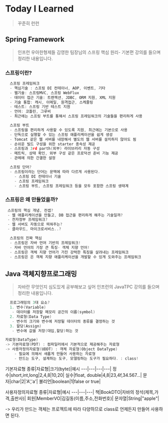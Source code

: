 # Today I Learned


> 꾸준히 런런


## Spring Framework

> 인프런 우아한형제들 김영한 팀장님의 스프링 핵심 원리- 기본편 강의를 들으며 정리한 내용입니다.

### 스프링이란?
```c
  스프링 프레임워크
  - 핵심기술 : 스프링 DI 컨테이너, AOP, 이벤트, 기타
  - 웹기술: 스프링MVC, 스프링 WebFlux
  - 데이터 접근 기술: 트랜잭션, JDBC, ORM 지원, XML 지원
  - 기술 통합: 캐시, 이메일, 원격접근, 스케줄링
  - 테스트: 스프링 기반 테스트 지원
  - 언어: 코틀린, 그루비
  - 최근에는 스프링 부트를 통해서 스프링 프레임워크의 기술들을 편리하게 사용
```

```c
  스프링 부트
  - 스프링을 편리하게 사용할 수 있도록 지원, 최근에는 기본으로 사용
  - 단독으로 실행할 수 있는 스프링 애플리케이션을 쉽게 생성
  - Tomcat 같은 웹 서버를 내장해서 별도의 웹 서버를 설치하지 않아도 됨
  - 손쉬운 빌드 구성을 위한 starter 종속성 제공
  - 스프링과 3rd parth(외부) 라이브러리 자동 구성
  - 메트릭, 상태 확인, 외부 구성 같은 프로덕션 준비 기능 제공
  - 관례에 의한 간결한 설정
```

```c
  스프링 단어?
  - 스프링이라는 단어는 문맥에 따라 다르게 사용된다.
    - 스프링 DI 컨테이너 기술
    - 스프링 프레임워크
    - 스프링 부트, 스프링 프레임워크 등을 모두 포함한 스프링 생태계
```

### 스프링은 왜 만들었을까?

```c
 스프링의 핵심 개념, 컨셉?
 - 웹 애플리케이션을 만들고, DB 접근을 편리하게 해주는 기술일까?
 - 전자정부 프레임워크?
 - 웹 서버도 자동으로 띄워주는?
 - 클라우드, 마이크로서비스..?
```

```c
  스프링의 진짜 핵심
  - 스프링은 자바 언어 기반의 프레임워크!
  - 자바 언어의 가장 큰 특징- 객체 지향 언어!
  - 스프링은 객체 지향 언어가 가진 강력한 특징을 살려내는 프레임워크
  - 스프링은 은 객체 지향 애플리케이션을 개발할 수 있게 도와주는 프레임워크
```

## Java 객체지향프로그래밍

> 자바란 무엇인지 심도있게 공부해보고 싶어 인프런의 JavaTPC 강의를 들으며 정리한 내용입니다. 

```c
  프로그래밍의 3대 요소?
  1. 변수(Variable)
   - 데이터를 저장할 메모리 공간의 이름(symbol)
  2. 자료형(Data Type)
   - 변수의 크기와 변수에 저장될 데이터의 종류를 결정하는 것
  3. 할당(Assign)
   - 변수에 값을 저장(대입,할당)하는 것
```
```c
자료형(DataType)
-> 기본자료형(PDT) : 컴파일러에서 기본적으로 제공해주는 자료형
-> 사용자정의자료형(UDDT) : 객체 자료형(Object DataType)
    - 필요에 의해서 새롭게 만들어 사용하는 자료형
    - 만드는 도구, 설계하는 도구, 모델링하는 도구가 필요하다. : class!
```
기본자료형
종류|자료형|크기(byte)|예시
---|---|---|---|
정수|short,int,long|2,4,8|10,20|
실수|float, double|4,8|23,4f,34.567...|
문자|char|2|'A','a'|
불리언|boolean|1|false or true|

사용자정의자료형
종류|자료형|예시
---|---|---|
책|BookDTO|자바의 정석(제목,가격,출판사)|
회원|MemberVO|김길동(이름,주소,전화번호)|
문자열|String|"apple"|

-> 우리가 만드는 객체는 프로젝트에 따라 다양하므로 class로 언제든지 만들어 사용하면 된다.



